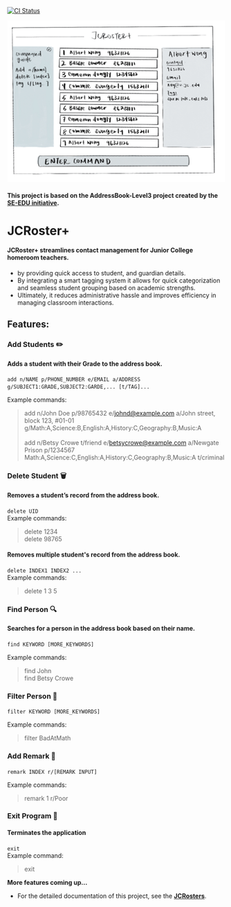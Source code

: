 [![CI Status](https://github.com/se-edu/addressbook-level3/workflows/Java%20CI/badge.svg)](https://github.com/AY2425S2-CS2103T-T15-2/tp/actions)

![Ui](docs/images/Ui.png)

#### This project is based on the AddressBook-Level3 project created by the [SE-EDU initiative](https://se-education.org).
# JCRoster+
#### JCRoster+ streamlines contact management for Junior College homeroom teachers.

* by providing quick access to student, and guardian details.
* By integrating a smart tagging system it allows for quick categorization and seamless student grouping based on academic strengths.
* Ultimately, it reduces administrative hassle and improves efficiency in managing classroom interactions.

## Features:
### Add Students ✏️
#### Adds a student with their Grade to the address book.
`add n/NAME p/PHONE_NUMBER e/EMAIL a/ADDRESS g/SUBJECT1:GRADE,SUBJECT2:GARDE,... [t/TAG]...`

Example commands:<br>
>add n/John Doe p/98765432 e/johnd@example.com a/John street, block 123, #01-01 g/Math:A,Science:B,English:A,History:C,Geography:B,Music:A<br><br>
add n/Betsy Crowe t/friend e/betsycrowe@example.com a/Newgate Prison p/1234567 Math:A,Science:C,English:A,History:C,Geography:B,Music:A t/criminal


### Delete Student 🗑️
#### Removes a student’s record from the address book.
`delete UID` <br>
Example commands:<br>
>delete 1234<br>
delete 98765

#### Removes multiple student's record from the address book.
`delete INDEX1 INDEX2 ...` <br>
Example commands:<br>
>delete 1 3 5<br>

### Find Person 🔍
#### Searches for a person in the address book based on their name.

`find KEYWORD [MORE_KEYWORDS]`

Example commands:<br>
>find John<br>
find Betsy Crowe

### Filter Person 🔽
`filter KEYWORD [MORE_KEYWORDS]`

Example commands:<br>
>filter BadAtMath<br>


### Add Remark 📝
`remark INDEX r/[REMARK INPUT]`

Example commands:<br>
>remark 1 r/Poor <br>



### Exit Program 🚪
#### Terminates the application

`exit`<br>
Example command:
>exit

**More features coming up...**
* For the detailed documentation of this project, see the **[JCRosters](https://ay2425s2-cs2103t-t15-2.github.io/tp/)**.

